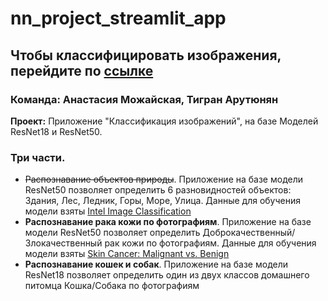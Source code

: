 # nn_project_streamlit_app

## Чтобы классифицировать изображения, перейдите по [ссылке](https://app-8sqnozvhqo7zg4kygb74tm.streamlit.app/)

### Команда: Анастасия Можайская, Тигран Арутюнян

**Проект:** Приложение "Классификация изображений", на базе Моделей ResNet18 и ResNet50.
### Три части.
* ~~Распознавание объектов природы~~. Приложение на базе модели ResNet50 позволяет определить 6 разновидностей объектов: Здания, Лес, Ледник, Горы, Море, Улица. Данные для обучения модели взяты [Intel Image Classification](https://www.kaggle.com/datasets/puneet6060/intel-image-classification)
* **Распознавание рака кожи по фотографиям**. Приложение на базе модели ResNet50 позволяет определить Доброкачественный/Злокачественный рак кожи по фотографиям. Данные для обучения модели взяты [Skin Cancer: Malignant vs. Benign](https://www.kaggle.com/datasets/fanconic/skin-cancer-malignant-vs-benign?datasetId=174469&searchQuery=pyt)
* **Распознавание кошек и собак**. Приложение на базе модели ResNet18 позволяет определить один из двух классов домашнего питомца Кошка/Собака по фотографиям
